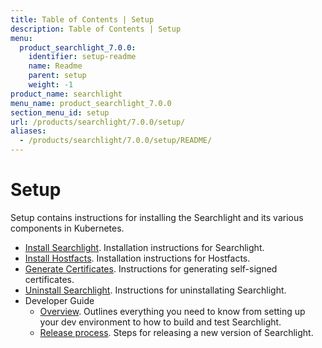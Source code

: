 ```yaml
---
title: Table of Contents | Setup
description: Table of Contents | Setup
menu:
  product_searchlight_7.0.0:
    identifier: setup-readme
    name: Readme
    parent: setup
    weight: -1
product_name: searchlight
menu_name: product_searchlight_7.0.0
section_menu_id: setup
url: /products/searchlight/7.0.0/setup/
aliases:
  - /products/searchlight/7.0.0/setup/README/
---
```

# Setup

Setup contains instructions for installing the Searchlight and its various components in Kubernetes.

- [Install Searchlight](/products/searchlight/7.0.0/setup/install). Installation instructions for Searchlight.
- [Install Hostfacts](/products/searchlight/7.0.0/setup/hostfacts). Installation instructions for Hostfacts.
- [Generate Certificates](/products/searchlight/7.0.0/setup/certificate). Instructions for generating self-signed certificates.
- [Uninstall Searchlight](/products/searchlight/7.0.0/setup/uninstall). Instructions for uninstallating Searchlight.
- Developer Guide
  - [Overview](/products/searchlight/7.0.0/setup/developer-guide/overview). Outlines everything you need to know from setting up your dev environment to how to build and test Searchlight.
  - [Release process](/products/searchlight/7.0.0/setup/developer-guide/release). Steps for releasing a new version of Searchlight.
